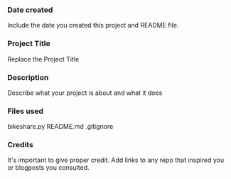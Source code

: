 ### Date created
Include the date you created this project and README file.

### Project Title
Replace the Project Title

### Description
Describe what your project is about and what it does

### Files used
bikeshare.py
README.md
.gitignore

### Credits
It's important to give proper credit. Add links to any repo that inspired you or blogposts you consulted.
